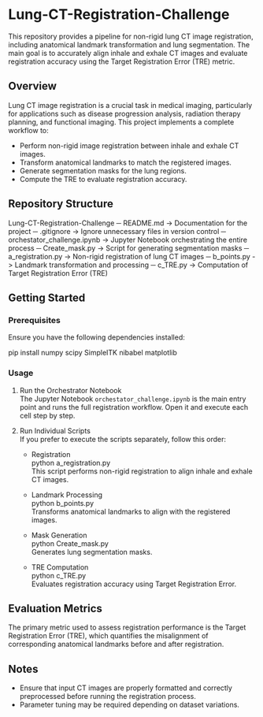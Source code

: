 # Lung-CT-Registration-Challenge

This repository provides a pipeline for non-rigid lung CT image registration, including anatomical landmark transformation and lung segmentation. The main goal is to accurately align inhale and exhale CT images and evaluate registration accuracy using the Target Registration Error (TRE) metric.

## Overview

Lung CT image registration is a crucial task in medical imaging, particularly for applications such as disease progression analysis, radiation therapy planning, and functional imaging. This project implements a complete workflow to:

- Perform non-rigid image registration between inhale and exhale CT images.
- Transform anatomical landmarks to match the registered images.
- Generate segmentation masks for the lung regions.
- Compute the TRE to evaluate registration accuracy.

## Repository Structure

Lung-CT-Registration-Challenge
   ─ README.md                   -> Documentation for the project
   ─ .gitignore                  -> Ignore unnecessary files in version control
   ─ orchestator_challenge.ipynb -> Jupyter Notebook orchestrating the entire process
   ─ Create_mask.py              -> Script for generating segmentation masks
   ─ a_registration.py           -> Non-rigid registration of lung CT images
   ─ b_points.py                 -> Landmark transformation and processing
   ─ c_TRE.py                    -> Computation of Target Registration Error (TRE)

## Getting Started

### Prerequisites

Ensure you have the following dependencies installed:

pip install numpy scipy SimpleITK nibabel matplotlib

### Usage

1. Run the Orchestrator Notebook  
   The Jupyter Notebook `orchestator_challenge.ipynb` is the main entry point and runs the full registration workflow. Open it and execute each cell step by step.

2. Run Individual Scripts  
   If you prefer to execute the scripts separately, follow this order:

   - Registration  
     python a_registration.py  
     This script performs non-rigid registration to align inhale and exhale CT images.

   - Landmark Processing  
     python b_points.py  
     Transforms anatomical landmarks to align with the registered images.

   - Mask Generation  
     python Create_mask.py  
     Generates lung segmentation masks.

   - TRE Computation  
     python c_TRE.py  
     Evaluates registration accuracy using Target Registration Error.

## Evaluation Metrics

The primary metric used to assess registration performance is the Target Registration Error (TRE), which quantifies the misalignment of corresponding anatomical landmarks before and after registration.

## Notes

- Ensure that input CT images are properly formatted and correctly preprocessed before running the registration process.
- Parameter tuning may be required depending on dataset variations.


